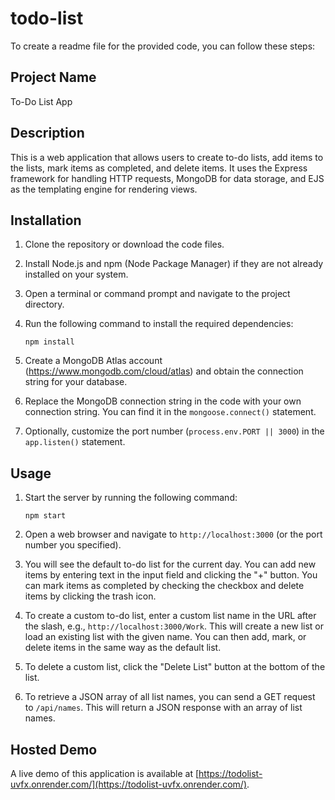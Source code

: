# todo-list
To create a readme file for the provided code, you can follow these steps:

## Project Name

To-Do List App

## Description

This is a web application that allows users to create to-do lists, add items to the lists, mark items as completed, and delete items. It uses the Express framework for handling HTTP requests, MongoDB for data storage, and EJS as the templating engine for rendering views.

## Installation

1. Clone the repository or download the code files.
2. Install Node.js and npm (Node Package Manager) if they are not already installed on your system.
3. Open a terminal or command prompt and navigate to the project directory.
4. Run the following command to install the required dependencies:

   ```
   npm install
   ```

5. Create a MongoDB Atlas account (https://www.mongodb.com/cloud/atlas) and obtain the connection string for your database.
6. Replace the MongoDB connection string in the code with your own connection string. You can find it in the `mongoose.connect()` statement.
7. Optionally, customize the port number (`process.env.PORT || 3000`) in the `app.listen()` statement.

## Usage

1. Start the server by running the following command:

   ```
   npm start
   ```

2. Open a web browser and navigate to `http://localhost:3000` (or the port number you specified).

3. You will see the default to-do list for the current day. You can add new items by entering text in the input field and clicking the "+" button. You can mark items as completed by checking the checkbox and delete items by clicking the trash icon.

4. To create a custom to-do list, enter a custom list name in the URL after the slash, e.g., `http://localhost:3000/Work`. This will create a new list or load an existing list with the given name. You can then add, mark, or delete items in the same way as the default list.

5. To delete a custom list, click the "Delete List" button at the bottom of the list.

6. To retrieve a JSON array of all list names, you can send a GET request to `/api/names`. This will return a JSON response with an array of list names.

## Hosted Demo

A live demo of this application is available at [https://todolist-uvfx.onrender.com/](https://todolist-uvfx.onrender.com/).
